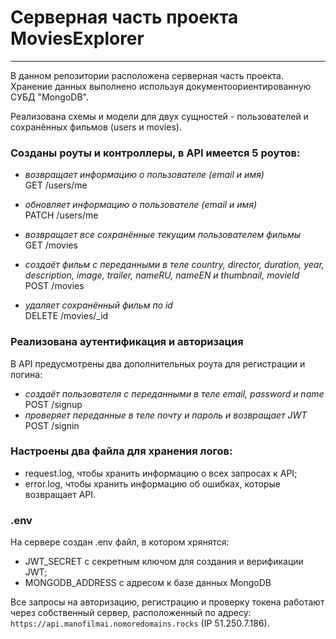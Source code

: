 # Серверная часть проекта MoviesExplorer

---

В данном репозитории расположена серверная часть проекта. Хранение данных выполнено используя 	документоориентированную СУБД "MongoDB".


Реализована схемы и модели для двух сущностей - пользователей и сохранённых фильмов (users и movies). 

### Созданы роуты и контроллеры, в API имеется 5 роутов: 
- *возвращает информацию о пользователе (email и имя)* <br/>
  GET /users/me

- *обновляет информацию о пользователе (email и имя)* <br/>
  PATCH /users/me

- *возвращает все сохранённые текущим  пользователем фильмы* <br/>
  GET /movies

- *создаёт фильм с переданными в теле
  country, director, duration, year, description, image, trailer, nameRU, nameEN и thumbnail, movieId* <br/>
  POST /movies

- *удаляет сохранённый фильм по id* <br/>
  DELETE /movies/_id

### Реализована аутентификация и авторизация
В API предусмотрены два дополнительных роута для регистрации и логина:
- *создаёт пользователя с переданными в теле email, password и name* <br/>
  POST /signup
- *проверяет переданные в теле почту и пароль и возвращает JWT* <br/>
  POST /signin 

### Настроены два файла для хранения логов:
- request.log, чтобы хранить информацию о всех запросах к API;
- error.log, чтобы хранить информацию об ошибках, которые возвращает API.

### .env
На сервере создан .env файл, в котором хрянятся:
- JWT_SECRET с секретным ключом для создания и верификации JWT;
- MONGODB_ADDRESS с адресом к базе данных MongoDB

Все запросы на авторизацию, регистрацию и проверку токена работают через собственный сервер, расположенный по адресу: `https://api.manofilmai.nomoredomains.rocks` (IP 51.250.7.186).

